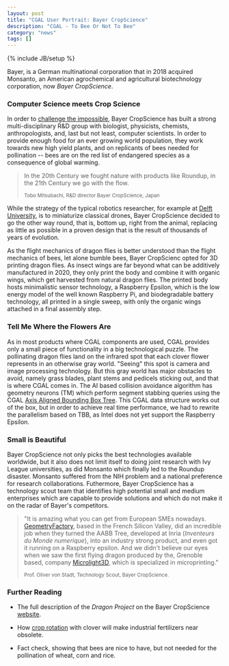 ```yaml
---
layout: post
title: "CGAL User Portrait: Bayer CropScience"
description: "CGAL - To Bee Or Not To Bee"
category: "news"
tags: []
---
```

{% include JB/setup %}

<p>Bayer, is a German multinational corporation that in 2018 acquired
Monsanto, an American agrochemical and agricultural biotechnology corporation,
now <em>Bayer CropScience</em>.</p>

<h3>Computer Science meets Crop Science</h3>

<p>In order to <a href="https://www.cropscience.bayer.com/">challenge the impossible</a>, Bayer CropScience has
built a strong multi-disciplinary R&D group with biologist, physicists, chemists,
anthropologists,  and, last but not least, computer scientists.
In order to provide enough food for an ever growing world population,
they work towards new high yield plants, and on replicants of bees
needed for pollination -- bees are on the red list of endangered species as a consequence of global warming.</p>

<blockquote>
<p>In the 20th Century we fought nature with products like Roundup, in the 21th Century we go with the flow.</p>
<p><small>Tobo Mitsubachi, R&D director Bayer CropScience, Japan</small></p>
</blockquote>

<p>While the strategy of the typical robotics researcher, for example at <a href="https://smartfarmingconference.com/speaker/apis-pollinator-drone-presented-anthony-van-der-pluijm-aleksandar-petrov-delft-university-technology/">Delft University</a>, is to miniaturize classical drones, Bayer CropScience decided to go the other way round,
that is, bottom up, right from the animal, replacing as little as possible in a proven design that
is the result of thousands of years of evolution.</p>

<p>As the flight mechanics of dragon flies is better understood than the flight mechanics of bees,
let alone bumble bees, Bayer CropScienc opted for 3D printing dragon flies.  As insect wings are far beyond what
can be additively manufactured in 2020, they only print the body and combine it 
with organic wings, which get harvested from natural dragon flies.  The printed body hosts minimalistic sensor technology,
a Raspberry Epsilon, which is the low energy model of the well known Raspberry Pi,
and biodegradable battery technology, all printed in a single sweep, with only the organic wings
attached in a final assembly step.</p>


<h3>Tell Me Where the Flowers Are</h3>

<p>As in most products where CGAL components are used, CGAL provides only a small piece of functionality
in a big technological puzzle.  The pollinating dragon flies land
on the infrared spot that each clover flower represents in an otherwise gray world. "Seeing" this spot
is camera and image processing technology. But this gray world has major obstacles to avoid, namely
grass blades, plant stems and pedicels sticking out, and that is where CGAL comes in. The AI based collision avoidance
algorithm has geometry neurons (TM) which perform segment stabbing queries using the CGAL
<a href="https://doc.cgal.org/latest/Manual/packages.html#PkgAABBTree">Axis Aligned Bounding Box Tree</a>.
This CGAL data structure works out of the box, but in order to achieve real time performance,
we had to rewrite the parallelism based on TBB, as Intel does not yet support the Raspberry Epsilon.</p>

<h3>Small is Beautiful</h3>

<p>Bayer CropScience not only picks the best technologies available worldwide, 
but it also does not limit itself to doing joint research with
Ivy League universities, as did Monsanto which finally led to the Roundup disaster.
Monsanto suffered from the NIH problem and a national preference for research collaborations.
Futhermore, Bayer CropScience has a technology scout team that identifies high potential small and medium enterprises
which are capable to provide solutions and which do not make it on the radar of Bayer's competitors.<p>

<blockquote>
<p>"It is amazing what you can get from European SMEs nowadays. 
<a href="https://www.geometryfactory.com">GeometryFactory</a>, based in the French Silicon Valley,
did an incredible job when they turned the AABB Tree, developed at Inria
(<em>Inventeurs du Monde numerique</em>), into an industry strong product, and even got it running on a  Raspberry epsilon. And we didn't believe our eyes when we saw the first flying dragon produced by the, Grenoble based, company <a href="http://www.microlight.fr/applications.html">Microlight3D</a>, which is specialized in microprinting."</p>
 <p><small>Prof. Oliver von Stadt, Technology Scout, Bayer CropScience.</small></p>
</blockquote>


<h3>Further Reading</h3>


<ul>
<li><p>The full description of the <em>Dragon Project</em> on the  Bayer CropScience <a href="https://www.cropscience.bayer.com/">website</a>.</p>
<li><p>How <a href="https://en.wikipedia.org/wiki/Crop_rotation">crop rotation</a>
with clover will make industrial fertilizers near obsolete.</p></li>
<li><p>Fact check, showing that bees are nice to have, but not needed for the pollination of wheat, corn and rice.</p></li>
</ul>



